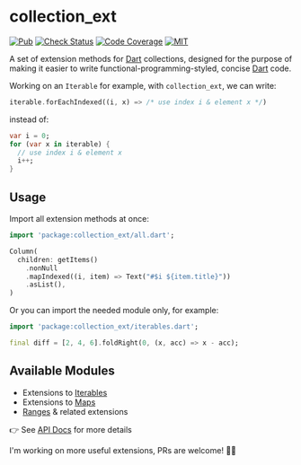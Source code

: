 # collection_ext

[![Pub][pub-badge]][pub]
[![Check Status][check-badge]][github-runs]
[![Code Coverage][codecov-badge]][codecov]
[![MIT][license-badge]][license]

A set of extension methods for [Dart] collections, designed for the purpose of making it easier to write functional-programming-styled, concise [Dart] code.

Working on an `Iterable` for example, with `collection_ext`, we can write:

```dart
iterable.forEachIndexed((i, x) => /* use index i & element x */)
```

instead of:

```dart
var i = 0;
for (var x in iterable) {
  // use index i & element x
  i++;
}
```

## Usage

Import all extension methods at once:

```dart
import 'package:collection_ext/all.dart';

Column(
  children: getItems()
    .nonNull
    .mapIndexed((i, item) => Text("#$i ${item.title}"))
    .asList(),
)
```

Or you can import the needed module only, for example:

```dart
import 'package:collection_ext/iterables.dart';

final diff = [2, 4, 6].foldRight(0, (x, acc) => x - acc);
```

## Available Modules

- Extensions to [Iterables]
- Extensions to [Maps]
- [Ranges] & related extensions

:point_right: See [API Docs] for more details

I'm working on more useful extensions, PRs are welcome! :beers:🖖


[Dart]: https://dart.dev
[github-runs]: https://github.com/xinthink/dart_collection_ext/actions
[check-badge]: https://github.com/xinthink/dart_collection_ext/workflows/check/badge.svg
[codecov-badge]: https://codecov.io/gh/xinthink/dart_collection_ext/branch/master/graph/badge.svg
[codecov]: https://codecov.io/gh/xinthink/dart_collection_ext
[license-badge]: https://img.shields.io/github/license/xinthink/dart_collection_ext
[license]: https://raw.githubusercontent.com/xinthink/dart_collection_ext/master/LICENSE
[pub]: https://pub.dev/packages/collection_ext
[pub-badge]: https://img.shields.io/pub/v/collection_ext.svg
[API Docs]: https://xinthink.github.io/dart_collection_ext/index.html
[Iterables]: https://xinthink.github.io/dart_collection_ext/iterables/iterables-library.html
[Maps]: https://xinthink.github.io/dart_collection_ext/maps/maps-library.html
[Ranges]: https://xinthink.github.io/dart_collection_ext/ranges/ranges-library.html
